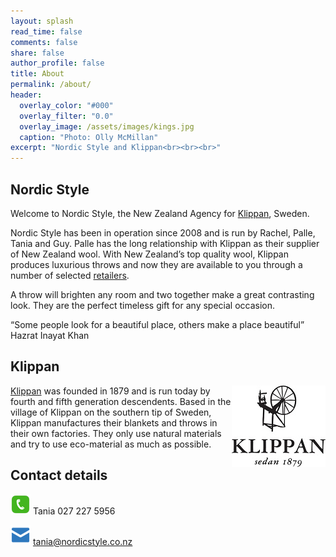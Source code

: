 ```yaml
---
layout: splash
read_time: false
comments: false
share: false
author_profile: false
title: About
permalink: /about/
header:
  overlay_color: "#000"
  overlay_filter: "0.0"
  overlay_image: /assets/images/kings.jpg
  caption: "Photo: Olly McMillan"
excerpt: "Nordic Style and Klippan<br><br><br>"
---
```


## Nordic Style
Welcome to Nordic Style, the New Zealand Agency for [Klippan](https://www.klippanyllefabrik.com), Sweden.


Nordic Style has been in operation since 2008 and is run by Rachel, Palle, Tania and Guy. Palle has the long relationship with Klippan as their supplier of New Zealand wool. With New Zealand’s top quality wool, Klippan produces luxurious throws and now they are available to you through a number of selected [retailers](/retailers).

A throw will brighten any room and two together make a great contrasting look. They are the perfect timeless gift for any special occasion.


“Some people look for a beautiful place, others make a place beautiful”
Hazrat Inayat Khan


## Klippan
<img style="float:right" src="/assets/images/Klippan_Logo_150.jpg" alt="Klippan Logo" />

[Klippan](https://www.klippanyllefabrik.com) was founded in 1879 and is run today by fourth and fifth generation descendents.  Based in the village of Klippan on the southern tip of Sweden, Klippan manufactures their blankets and throws in their own factories.  They only use natural materials and try to use eco-material as much as possible.


## Contact details
![alt text](/assets/images/phone.png "Contact Phone") Tania  027 227 5956

![alt text](/assets/images/email.png "Contact Email")  tania@nordicstyle.co.nz
